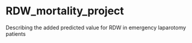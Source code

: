 # RDW_mortality_project
Describing the added predicted value for RDW in emergency laparotomy patients

